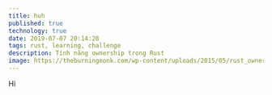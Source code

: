```yaml
---
title: huh
published: true
technology: true
date: 2019-07-07 20:14:20
tags: rust, learning, challenge
description: Tính năng ownership trong Rust 
image: https://theburningmonk.com/wp-content/uploads/2015/05/rust_ownership_3.png
---
```


Hi

